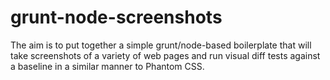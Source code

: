 # grunt-node-screenshots

The aim is to put together a simple grunt/node-based boilerplate that will take screenshots of a variety of web pages and run visual diff tests against a baseline in a similar manner to Phantom CSS.
